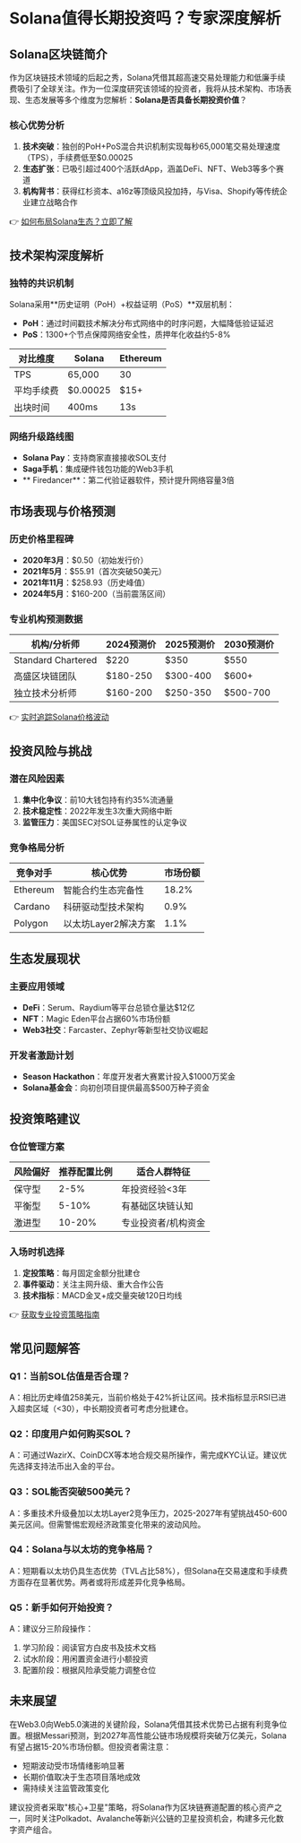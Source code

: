 # Solana值得长期投资吗？专家深度解析  

## Solana区块链简介  

作为区块链技术领域的后起之秀，Solana凭借其超高速交易处理能力和低廉手续费吸引了全球关注。作为一位深度研究该领域的投资者，我将从技术架构、市场表现、生态发展等多个维度为您解析：**Solana是否具备长期投资价值**？

### 核心优势分析  
1. **技术突破**：独创的PoH+PoS混合共识机制实现每秒65,000笔交易处理速度（TPS），手续费低至$0.00025  
2. **生态扩张**：已吸引超过400个活跃dApp，涵盖DeFi、NFT、Web3等多个赛道  
3. **机构背书**：获得红杉资本、a16z等顶级风投加持，与Visa、Shopify等传统企业建立战略合作  

👉 [如何布局Solana生态？立即了解](https://bit.ly/okx_welcome)  

## 技术架构深度解析  

### 独特的共识机制  
Solana采用**历史证明（PoH）+权益证明（PoS）**双层机制：  
- **PoH**：通过时间戳技术解决分布式网络中的时序问题，大幅降低验证延迟  
- **PoS**：1300+个节点保障网络安全性，质押年化收益约5-8%  

| 对比维度       | Solana         | Ethereum       |  
|----------------|----------------|----------------|  
| TPS            | 65,000         | 30             |  
| 平均手续费     | $0.00025       | $15+           |  
| 出块时间       | 400ms          | 13s            |  

### 网络升级路线图  
- **Solana Pay**：支持商家直接接收SOL支付  
- **Saga手机**：集成硬件钱包功能的Web3手机  
- ** Firedancer**：第二代验证器软件，预计提升网络容量3倍  

## 市场表现与价格预测  

### 历史价格里程碑  
- **2020年3月**：$0.50（初始发行价）  
- **2021年5月**：$55.91（首次突破50美元）  
- **2021年11月**：$258.93（历史峰值）  
- **2024年5月**：$160-200（当前震荡区间）  

### 专业机构预测数据  
| 机构/分析师    | 2024预测价    | 2025预测价    | 2030预测价    |  
|----------------|---------------|---------------|---------------|  
| Standard Chartered | $220          | $350          | $550          |  
| 高盛区块链团队   | $180-250      | $300-400      | $600+         |  
| 独立技术分析师   | $160-200      | $250-350      | $500-700      |  

👉 [实时追踪Solana价格波动](https://bit.ly/okx_welcome)  

## 投资风险与挑战  

### 潜在风险因素  
1. **集中化争议**：前10大钱包持有约35%流通量  
2. **技术稳定性**：2022年发生3次重大网络中断  
3. **监管压力**：美国SEC对SOL证券属性的认定争议  

### 竞争格局分析  
| 竞争对手       | 核心优势                | 市场份额    |  
|----------------|-------------------------|-------------|  
| Ethereum       | 智能合约生态完备性      | 18.2%       |  
| Cardano        | 科研驱动型技术架构      | 0.9%        |  
| Polygon        | 以太坊Layer2解决方案    | 1.1%        |  

## 生态发展现状  

### 主要应用领域  
- **DeFi**：Serum、Raydium等平台总锁仓量达$12亿  
- **NFT**：Magic Eden平台占据60%市场份额  
- **Web3社交**：Farcaster、Zephyr等新型社交协议崛起  

### 开发者激励计划  
- **Season Hackathon**：年度开发者大赛累计投入$1000万奖金  
- **Solana基金会**：向初创项目提供最高$500万种子资金  

## 投资策略建议  

### 仓位管理方案  
| 风险偏好       | 推荐配置比例 | 适合人群特征              |  
|----------------|--------------|---------------------------|  
| 保守型         | 2-5%         | 年投资经验<3年            |  
| 平衡型         | 5-10%        | 有基础区块链认知          |  
| 激进型         | 10-20%       | 专业投资者/机构资金       |  

### 入场时机选择  
1. **定投策略**：每月固定金额分批建仓  
2. **事件驱动**：关注主网升级、重大合作公告  
3. **技术指标**：MACD金叉+成交量突破120日均线  

👉 [获取专业投资策略指南](https://bit.ly/okx_welcome)  

## 常见问题解答  

### Q1：当前SOL估值是否合理？  
A：相比历史峰值258美元，当前价格处于42%折让区间。技术指标显示RSI已进入超卖区域（<30），中长期投资者可考虑分批建仓。

### Q2：印度用户如何购买SOL？  
A：可通过WazirX、CoinDCX等本地合规交易所操作，需完成KYC认证。建议优先选择支持法币出入金的平台。

### Q3：SOL能否突破500美元？  
A：多重技术升级叠加以太坊Layer2竞争压力，2025-2027年有望挑战450-600美元区间。但需警惕宏观经济政策变化带来的波动风险。

### Q4：Solana与以太坊的竞争格局？  
A：短期看以太坊仍具生态优势（TVL占比58%），但Solana在交易速度和手续费方面存在显著优势。两者或将形成差异化竞争格局。

### Q5：新手如何开始投资？  
A：建议分三阶段操作：  
1. 学习阶段：阅读官方白皮书及技术文档  
2. 试水阶段：用闲置资金进行小额投资  
3. 配置阶段：根据风险承受能力调整仓位  

## 未来展望  

在Web3.0向Web5.0演进的关键阶段，Solana凭借其技术优势已占据有利竞争位置。根据Messari预测，到2027年高性能公链市场规模将突破万亿美元，Solana有望占据15-20%市场份额。但投资者需注意：  
- 短期波动受市场情绪影响显著  
- 长期价值取决于生态项目落地成效  
- 需持续关注监管政策变化  

建议投资者采取"核心+卫星"策略，将Solana作为区块链赛道配置的核心资产之一，同时关注Polkadot、Avalanche等新兴公链的卫星投资机会，构建多元化数字资产组合。